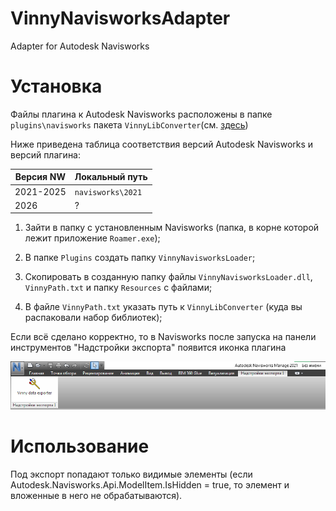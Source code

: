 # VinnyNavisworksAdapter

Adapter for Autodesk Navisworks

# Установка

Файлы плагина к Autodesk Navisworks расположены в папке `plugins\navisworks` пакета `VinnyLibConverter`(см. [здесь](https://github.com/Vinny-Environment/VinnyLibConverter#%D1%83%D1%81%D1%82%D0%B0%D0%BD%D0%BE%D0%B2%D0%BA%D0%B0))

Ниже приведена таблица соответствия версий Autodesk Navisworks и версий плагина:

| Версия NW | Локальный путь    |
| --------- | ----------------- |
| 2021-2025 | `navisworks\2021` |
| 2026      | ?                 |

1. Зайти в папку с установленным Navisworks (папка, в корне которой лежит приложение `Roamer.exe`);

2. В папке `Plugins` создать папку `VinnyNavisworksLoader`;

3. Скопировать в созданную папку файлы `VinnyNavisworksLoader.dll`, `VinnyPath.txt` и папку `Resources` с файлами;

4. В файле `VinnyPath.txt` указать путь к `VinnyLibConverter` (куда вы распаковали набор библиотек);

Если всё сделано корректно, то в Navisworks после запуска на панели инструментов "Надстройки экспорта" появится иконка плагина

![](assets/2025-09-03-22-32-08-image.png)

# Использование

Под экспорт попадают только видимые элементы (если Autodesk.Navisworks.Api.ModelItem.IsHidden = true, то элемент и вложенные в него не обрабатываются).
